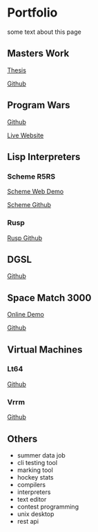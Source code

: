 # Portfolio

<div class=abstract>
  some text about this page
</div>

<!--** snippets/navigation.md **-->


## Masters Work

[Thesis](/)

[Github](/)


## Program Wars

[Github](/)

[Live Website](/)


## Lisp Interpreters

### Scheme R5RS
[Scheme Web Demo](/)

[Scheme Github](/)

### Rusp

[Rusp Github](/)


## DGSL

[Github](/)


## Space Match 3000

[Online Demo](/)

[Github](/)


## Virtual Machines

### Lt64

[Github](/)

### Vrrm

[Github](/)


## Others

* summer data job
* cli testing tool
* marking tool
* hockey stats
* compilers
* interpreters
* text editor
* contest programming
* unix desktop
* rest api
